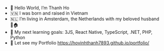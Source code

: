 - 👋 Hello World, I’m Thanh Ho
- 🇻🇳 I was born and raised in Vietnam
- 🇳🇱 I’m living in Amsterdam, the Netherlands with my beloved husband 👬🏠
- 🌱 My next learning goals: 3JS, React Native, TypeScript, .NET, PHP, Python
- 👀 Let see my Portfolio https://hovinhthanh7893.github.io/portfolio/
